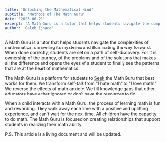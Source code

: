 ```yaml
---
title: 'Unlocking the Mathematical Mind'
subtitle: 'Methods of The Math Guru'
date: '2023-06-28'
excerpt: 'A Math Guru is a tutor that helps students navigate the complexities of mathematics, unraveling its mysteries and illuminating the way forward.'
author: 'Caleb Ignace'
---
```


A Math Guru is a tutor that helps students navigate the complexities of mathematics, unraveling its mysteries and illuminating the way forward. When done correctly, students are set on a path of self-discovery. For it is ownership of the journey, of the problems and of the solutions that makes all the difference and opens the eyes of a student to finally see the patterns that are at the heart of mathematics.

The Math Guru is a platform for students to [Seek](/seek) the Math Guru that best works for them. We transform self-talk from "I hate math" to "I love math!" We reverse the effects of math anxiety. We fill knowledge gaps that other educators have either ignored or don't have the resources to fix.

When a child interacts with a Math Guru, the process of learning math is fun and rewarding. They walk away each time with a positive and uplifting experience, and can't wait for the next time. All children have the capacity to do math. The Math Guru is focused on creating relationships that support students in realizing their math ability.

P.S. This article is a living document and will be updated.
